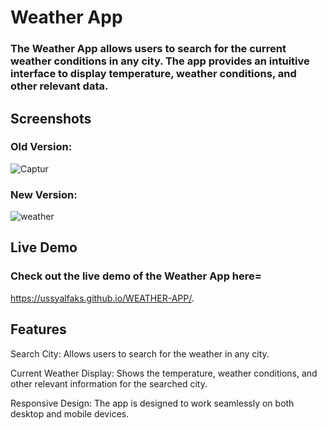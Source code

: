 # Weather App

### The Weather App allows users to search for the current weather conditions in any city. The app provides an intuitive interface to display temperature, weather conditions, and other relevant data.

## Screenshots
### Old Version:

![Captur](https://user-images.githubusercontent.com/82191216/122732259-a1a1c800-d26b-11eb-8ac4-cd04581f3a57.PNG)

### New Version:

![weather](https://github.com/user-attachments/assets/79a4d276-83f4-4e48-b1de-237e011dfe28)

## Live Demo
### Check out the live demo of the Weather App here= 
https://ussyalfaks.github.io/WEATHER-APP/.

## Features
Search City: Allows users to search for the weather in any city.

Current Weather Display: Shows the temperature, weather conditions, and other relevant information for the searched city.

Responsive Design: The app is designed to work seamlessly on both desktop and mobile devices.
